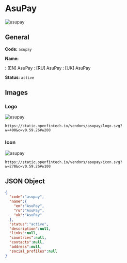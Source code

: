 
# AsuPay 
![asupay](https://static.openfintech.io/vendors/asupay/logo.svg?w=400&c=v0.59.26#w200)  

## General 
 
**Code:** `asupay` 
 
**Name:** 
 
:	[EN] AsuPay 
:	[RU] AsuPay 
:	[UK] AsuPay 
 
**Status:** `active` 
 

## Images 

### Logo 
 
![asupay](https://static.openfintech.io/vendors/asupay/logo.svg?w=400&c=v0.59.26#w200)  

```
https://static.openfintech.io/vendors/asupay/logo.svg?w=400&c=v0.59.26#w200
```  

### Icon 
 
![asupay](https://static.openfintech.io/vendors/asupay/icon.svg?w=278&c=v0.59.26#w100)  

```
https://static.openfintech.io/vendors/asupay/icon.svg?w=278&c=v0.59.26#w100
```  

## JSON Object 

```json
{
  "code":"asupay",
  "name":{
    "en":"AsuPay",
    "ru":"AsuPay",
    "uk":"AsuPay"
  },
  "status":"active",
  "description":null,
  "links":null,
  "countries":null,
  "contacts":null,
  "address":null,
  "social_profiles":null
}
```  
